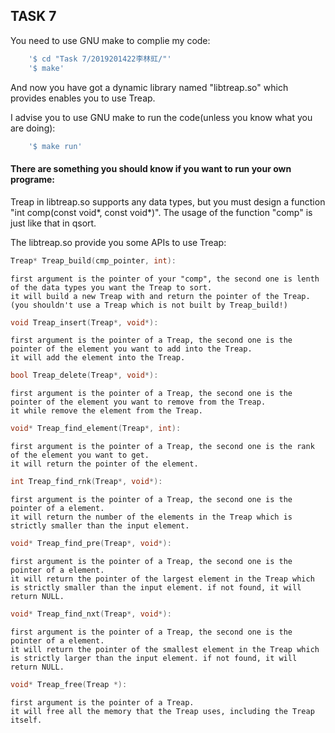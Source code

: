 ## TASK 7
You need to use GNU make to complie my code:
```sh
	'$ cd "Task 7/2019201422李林豇/"'
	'$ make'
```
And now you have got a dynamic library named "libtreap.so" which provides enables you to use Treap.

I advise you to use GNU make to run the code(unless you know what you are doing):
```sh
	'$ make run'
```



#### There are something you should know if you want to run your own programe:

Treap in libtreap.so supports any data types, but you must design a function "int comp(const void*, const void*)".
The usage of the function "comp" is just like that in qsort.

The libtreap.so provide you some APIs to use Treap:
```c
Treap* Treap_build(cmp_pointer, int): 
```
	first argument is the pointer of your "comp", the second one is lenth of the data types you want the Treap to sort.
	it will build a new Treap with and return the pointer of the Treap.
	(you shouldn't use a Treap which is not built by Treap_build!)
```c
void Treap_insert(Treap*, void*): 
```
	first argument is the pointer of a Treap, the second one is the pointer of the element you want to add into the Treap.
	it will add the element into the Treap.
```c
bool Treap_delete(Treap*, void*):
```
	first argument is the pointer of a Treap, the second one is the pointer of the element you want to remove from the Treap.
	it while remove the element from the Treap.
```c
void* Treap_find_element(Treap*, int):
```
	first argument is the pointer of a Treap, the second one is the rank of the element you want to get.
	it will return the pointer of the element.
```c
int Treap_find_rnk(Treap*, void*):
```
	first argument is the pointer of a Treap, the second one is the pointer of a element.
	it will return the number of the elements in the Treap which is strictly smaller than the input element.
```c
void* Treap_find_pre(Treap*, void*):
```
	first argument is the pointer of a Treap, the second one is the pointer of a element.
	it will return the pointer of the largest element in the Treap which is strictly smaller than the input element. if not found, it will return NULL.
```c
void* Treap_find_nxt(Treap*, void*):
```
	first argument is the pointer of a Treap, the second one is the pointer of a element.
	it will return the pointer of the smallest element in the Treap which is strictly larger than the input element. if not found, it will return NULL.
```c
void* Treap_free(Treap *):
```
	first argument is the pointer of a Treap.
	it will free all the memory that the Treap uses, including the Treap itself.
